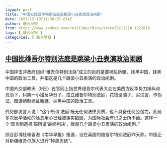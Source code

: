 ```yaml
---
layout: post
title: "中国批维吾尔特别法庭是跳梁小丑表演政治闹剧"
date: 2021-12-10T11:34:37.814Z
author: 联合早报
from: https://www.zaobao.com/realtime/china/story20211210-1221876
tags: [ 联合早报 ]
categories: [ 联合早报 ]
---
```

<!--1639151340000-->
[中国批维吾尔特别法庭是跳梁小丑表演政治闹剧](https://www.zaobao.com/realtime/china/story20211210-1221876)
------

<div>
<p>中国抨击非政府组织“维吾尔特别法庭”成立的目的是要祸乱新疆、抹黑中国，抹黑中国的政治工具，并指这是几个跳梁小丑表演的政治闹剧。</p><p>中国外交部昨天（9日）在官网上指世界维吾尔代表大会在美西方反华势力操纵和资助下，纠集一小撮反华分子，成立维吾尔特别法庭，花钱请骗子、买谎言、作伪证，图谋炮制祸乱新疆、抹黑中国的政治工具。</p><p>外交部发言人说：“这个所谓‘法庭’既无任何法律资质，也不具备任何公信力，此前多次反华活动的险恶用心已经被事实戳破，为国际社会有识之士所不齿。这样一个‘谎言制造机’搞所谓‘最终判决’，就是几个跳梁小丑表演的政治闹剧。”</p><section id="imu"><div id="dfp-ad-imu1">        </div></section><p>综合彭博社和香港《南华早报》报道，设在英国的维吾尔特别法庭昨天称，中国正对新疆维吾尔族人进行“种族灭绝”。</p>      <div class="cx_paywall_placeholder" id="sph_cdp_40"></div>
</div>

